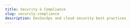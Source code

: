 ```yaml
---
title: Security & Compliance
slug: security-compliance
description: DevSecOps and cloud security best practices
---
```

